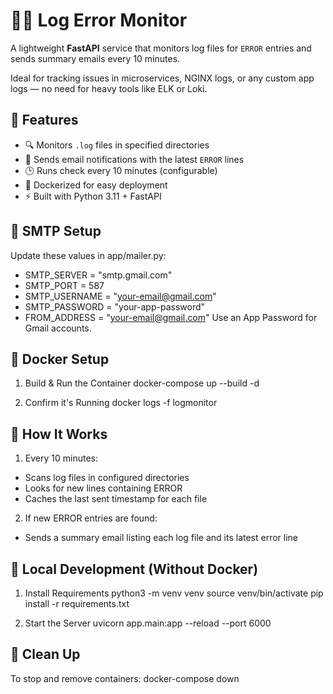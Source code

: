 # 🕵️‍♂️ Log Error Monitor

A lightweight **FastAPI** service that monitors log files for `ERROR` entries and sends summary emails every 10 minutes.

Ideal for tracking issues in microservices, NGINX logs, or any custom app logs — no need for heavy tools like ELK or Loki.

## 🚀 Features
- 🔍 Monitors `.log` files in specified directories
- 📧 Sends email notifications with the latest `ERROR` lines
- 🕒 Runs check every 10 minutes (configurable)
- 🐳 Dockerized for easy deployment
- ⚡ Built with Python 3.11 + FastAPI

## 📧 SMTP Setup
Update these values in app/mailer.py:
* SMTP_SERVER = "smtp.gmail.com"
* SMTP_PORT = 587
* SMTP_USERNAME = "your-email@gmail.com"
* SMTP_PASSWORD = "your-app-password"
* FROM_ADDRESS = "your-email@gmail.com"
Use an App Password for Gmail accounts.

## 🐳 Docker Setup
1. Build & Run the Container
   docker-compose up --build -d

2. Confirm it's Running
   docker logs -f logmonitor

## 🔄 How It Works
1. Every 10 minutes:
* Scans log files in configured directories
* Looks for new lines containing ERROR
* Caches the last sent timestamp for each file

2. If new ERROR entries are found:
* Sends a summary email listing each log file and its latest error line

## 🧪 Local Development (Without Docker)
1. Install Requirements
   python3 -m venv venv
   source venv/bin/activate
   pip install -r requirements.txt

2. Start the Server
   uvicorn app.main:app --reload --port 6000

## 🧹 Clean Up
To stop and remove containers:
   docker-compose down
